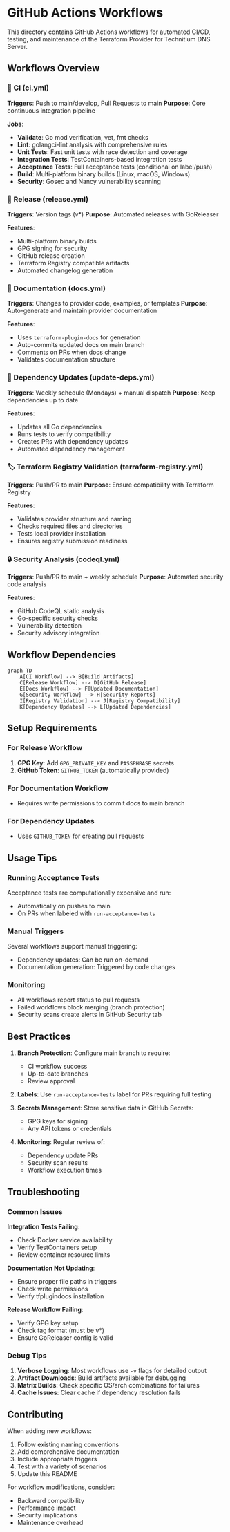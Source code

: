 # GitHub Actions Workflows

This directory contains GitHub Actions workflows for automated CI/CD, testing, and maintenance of the Terraform Provider for Technitium DNS Server.

## Workflows Overview

### 🔄 CI (ci.yml)
**Triggers**: Push to main/develop, Pull Requests to main
**Purpose**: Core continuous integration pipeline

**Jobs**:
- **Validate**: Go mod verification, vet, fmt checks
- **Lint**: golangci-lint analysis with comprehensive rules
- **Unit Tests**: Fast unit tests with race detection and coverage
- **Integration Tests**: TestContainers-based integration tests
- **Acceptance Tests**: Full acceptance tests (conditional on label/push)
- **Build**: Multi-platform binary builds (Linux, macOS, Windows)
- **Security**: Gosec and Nancy vulnerability scanning

### 🚀 Release (release.yml)
**Triggers**: Version tags (v*)
**Purpose**: Automated releases with GoReleaser

**Features**:
- Multi-platform binary builds
- GPG signing for security
- GitHub release creation
- Terraform Registry compatible artifacts
- Automated changelog generation

### 📖 Documentation (docs.yml)
**Triggers**: Changes to provider code, examples, or templates
**Purpose**: Auto-generate and maintain provider documentation

**Features**:
- Uses `terraform-plugin-docs` for generation
- Auto-commits updated docs on main branch
- Comments on PRs when docs change
- Validates documentation structure

### 🔧 Dependency Updates (update-deps.yml)
**Triggers**: Weekly schedule (Mondays) + manual dispatch
**Purpose**: Keep dependencies up to date

**Features**:
- Updates all Go dependencies
- Runs tests to verify compatibility
- Creates PRs with dependency updates
- Automated dependency management

### 🏷️ Terraform Registry Validation (terraform-registry.yml)
**Triggers**: Push/PR to main
**Purpose**: Ensure compatibility with Terraform Registry

**Features**:
- Validates provider structure and naming
- Checks required files and directories
- Tests local provider installation
- Ensures registry submission readiness

### 🔒 Security Analysis (codeql.yml)
**Triggers**: Push/PR to main + weekly schedule
**Purpose**: Automated security code analysis

**Features**:
- GitHub CodeQL static analysis
- Go-specific security checks
- Vulnerability detection
- Security advisory integration

## Workflow Dependencies

```mermaid
graph TD
    A[CI Workflow] --> B[Build Artifacts]
    C[Release Workflow] --> D[GitHub Release]
    E[Docs Workflow] --> F[Updated Documentation]
    G[Security Workflow] --> H[Security Reports]
    I[Registry Validation] --> J[Registry Compatibility]
    K[Dependency Updates] --> L[Updated Dependencies]
```

## Setup Requirements

### For Release Workflow
1. **GPG Key**: Add `GPG_PRIVATE_KEY` and `PASSPHRASE` secrets
2. **GitHub Token**: `GITHUB_TOKEN` (automatically provided)

### For Documentation Workflow
- Requires write permissions to commit docs to main branch

### For Dependency Updates
- Uses `GITHUB_TOKEN` for creating pull requests

## Usage Tips

### Running Acceptance Tests
Acceptance tests are computationally expensive and run:
- Automatically on pushes to main
- On PRs when labeled with `run-acceptance-tests`

### Manual Triggers
Several workflows support manual triggering:
- Dependency updates: Can be run on-demand
- Documentation generation: Triggered by code changes

### Monitoring
- All workflows report status to pull requests
- Failed workflows block merging (branch protection)
- Security scans create alerts in GitHub Security tab

## Best Practices

1. **Branch Protection**: Configure main branch to require:
   - CI workflow success
   - Up-to-date branches
   - Review approval

2. **Labels**: Use `run-acceptance-tests` label for PRs requiring full testing

3. **Secrets Management**: Store sensitive data in GitHub Secrets:
   - GPG keys for signing
   - Any API tokens or credentials

4. **Monitoring**: Regular review of:
   - Dependency update PRs
   - Security scan results
   - Workflow execution times

## Troubleshooting

### Common Issues

**Integration Tests Failing**:
- Check Docker service availability
- Verify TestContainers setup
- Review container resource limits

**Documentation Not Updating**:
- Ensure proper file paths in triggers
- Check write permissions
- Verify tfplugindocs installation

**Release Workflow Failing**:
- Verify GPG key setup
- Check tag format (must be v*)
- Ensure GoReleaser config is valid

### Debug Tips

1. **Verbose Logging**: Most workflows use `-v` flags for detailed output
2. **Artifact Downloads**: Build artifacts available for debugging
3. **Matrix Builds**: Check specific OS/arch combinations for failures
4. **Cache Issues**: Clear cache if dependency resolution fails

## Contributing

When adding new workflows:

1. Follow existing naming conventions
2. Add comprehensive documentation
3. Include appropriate triggers
4. Test with a variety of scenarios
5. Update this README

For workflow modifications, consider:
- Backward compatibility
- Performance impact
- Security implications
- Maintenance overhead